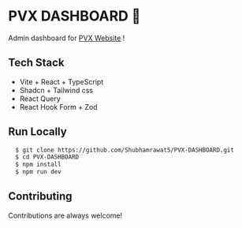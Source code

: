 # PVX DASHBOARD 🚀

Admin dashboard for [PVX Website](https://pvxcommunity.com) !

## Tech Stack

- Vite + React + TypeScript
- Shadcn + Tailwind css
- React Query
- React Hook Form + Zod

## Run Locally

```bash
  $ git clone https://github.com/Shubhamrawat5/PVX-DASHBOARD.git
  $ cd PVX-DASHBOARD
  $ npm install
  $ npm run dev
```

## Contributing

Contributions are always welcome!
